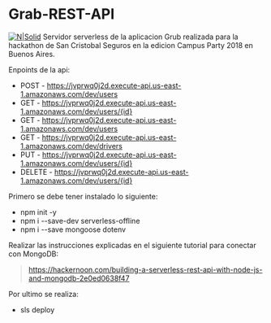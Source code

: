 # Grab-REST-API

[![N|Solid](https://i.imgur.com/QgddEoe.png)](https://nodesource.com/products/nsolid)
Servidor serverless de la aplicacion Grub realizada para la hackathon de San Cristobal Seguros en la edicion Campus Party 2018 en Buenos Aires.

Enpoints de la api:

  - POST - https://jvprwq0j2d.execute-api.us-east-1.amazonaws.com/dev/users
  - GET - https://jvprwq0j2d.execute-api.us-east-1.amazonaws.com/dev/users/{id}
  - GET - https://jvprwq0j2d.execute-api.us-east-1.amazonaws.com/dev/users
  - GET - https://jvprwq0j2d.execute-api.us-east-1.amazonaws.com/dev/drivers
  - PUT - https://jvprwq0j2d.execute-api.us-east-1.amazonaws.com/dev/users/{id}
  - DELETE - https://jvprwq0j2d.execute-api.us-east-1.amazonaws.com/dev/users/{id}




Primero se debe tener instalado lo siguiente:
  - npm init -y
  - npm i --save-dev serverless-offline
  - npm i --save mongoose dotenv

Realizar las instrucciones explicadas en el siguiente tutorial para conectar con MongoDB:

> https://hackernoon.com/building-a-serverless-rest-api-with-node-js-and-mongodb-2e0ed0638f47

Por ultimo se realiza:
  - sls deploy

